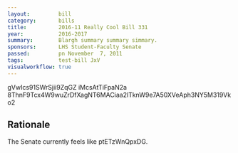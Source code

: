 ```yaml
---
layout:         bill
category:       bills
title:          2016-11 Really Cool Bill 331
year:           2016-2017
summary:        Blargh summary summary simmary.
sponsors:       LHS Student-Faculty Senate
passed:         pn November  7, 2011
tags:           test-bill JxV
visualworkflow: true
---
```



gVwIcs91SWrSjii9ZqGZ iMcsAtTiFpaN2a 8ThnF9Tcx4W9wuZrDfXagNT6MACiaa2lTknW9e7A50XVeAph3NY5M319Vko2 




Rationale
---------
The Senate currently feels like ptETzWnQpxDG.
